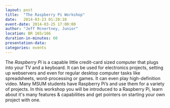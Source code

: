 ```yaml
---
layout: post
title:  "The Raspberry Pi Workshop"
date:   2014-03-23 01:20:10
event-date: 2014-03-25 17:00:00
author: "Jeff Mcnertney, Junior"
location: BR 165/166
duration-in-minutes: 60
presentation-data: 
categories: events
---
```


The _Raspberry Pi_ is a capable little credit-card
sized computer that plugs into your TV and
a keyboard. It can be used for electronics
projects, setting up webservers and even for
regular desktop computer tasks like spreadsheets,
word-processing or games. It can even play
high-definition video. Many MSUM students have
Raspberry Pi’s and use them for a variety of
projects. In this workshop you will be introduced
to a Raspberry Pi, learn about it's many features
& capabilities and get pointers on starting
your own project with one.
